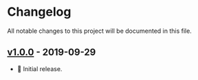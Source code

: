# Changelog

All notable changes to this project will be documented in this file.

## [v1.0.0](https://github.com/ValentinBELYN/icmplib/releases/tag/v1.0.0) - 2019-09-29
- :tada: Initial release.
